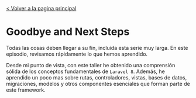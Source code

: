 [< Volver a la pagina principal](/docs/readme.md)

# Goodbye and Next Steps

Todas las cosas deben llegar a su fin, incluida esta serie muy larga. En este episodio, revisamos rápidamente lo que hemos aprendido.

Desde mi punto de vista, con este taller he obtenido una comprensión sólida de los conceptos fundamentales de `Laravel 8`. Además, he aprendido un poco mas sobre rutas, controladores, vistas, bases de datos, migraciones, modelos y otros componentes esenciales que forman parte de este framework.